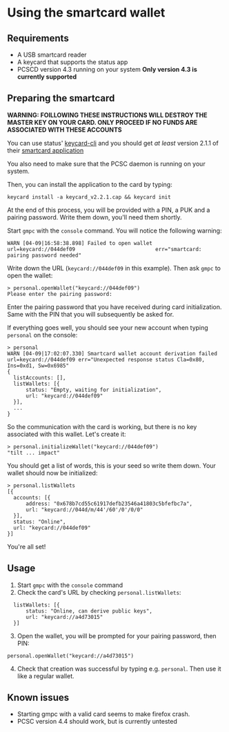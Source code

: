 # Using the smartcard wallet

## Requirements

  * A USB smartcard reader
  * A keycard that supports the status app
  * PCSCD version 4.3 running on your system **Only version 4.3 is currently supported**

## Preparing the smartcard

  **WARNING: FOILLOWING THESE INSTRUCTIONS WILL DESTROY THE MASTER KEY ON YOUR CARD. ONLY PROCEED IF NO FUNDS ARE ASSOCIATED WITH THESE ACCOUNTS**

  You can use status' [keycard-cli](https://github.com/status-im/keycard-cli) and you should get _at least_ version 2.1.1 of their [smartcard application](https://github.com/status-im/status-keycard/releases/download/2.2.1/keycard_v2.2.1.cap)

  You also need to make sure that the PCSC daemon is running on your system.

  Then, you can install the application to the card by typing:

  ```
  keycard install -a keycard_v2.2.1.cap && keycard init
  ```

  At the end of this process, you will be provided with a PIN, a PUK and a pairing password. Write them down, you'll need them shortly.

  Start `gmpc` with the `console` command. You will notice the following warning:

  ```
  WARN [04-09|16:58:38.898] Failed to open wallet                    url=keycard://044def09                          err="smartcard: pairing password needed"
  ```

  Write down the URL (`keycard://044def09` in this example). Then ask `gmpc` to open the wallet:

  ```
  > personal.openWallet("keycard://044def09")
  Please enter the pairing password:
  ```

  Enter the pairing password that you have received during card initialization. Same with the PIN that you will subsequently be
  asked for.
  
  If everything goes well, you should see your new account when typing `personal` on the console:

  ```
  > personal
  WARN [04-09|17:02:07.330] Smartcard wallet account derivation failed url=keycard://044def09 err="Unexpected response status Cla=0x80, Ins=0xd1, Sw=0x6985"
  {
    listAccounts: [],
    listWallets: [{
        status: "Empty, waiting for initialization",
        url: "keycard://044def09"
    }],
    ...
  }
  ```

  So the communication with the card is working, but there is no key associated with this wallet. Let's create it:

  ```
  > personal.initializeWallet("keycard://044def09")
  "tilt ... impact"
  ```

  You should get a list of words, this is your seed so write them down. Your wallet should now be initialized:

  ```
  > personal.listWallets
  [{
    accounts: [{
        address: "0x678b7cd55c61917defb23546a41803c5bfefbc7a",
        url: "keycard://044d/m/44'/60'/0'/0/0"
    }],
    status: "Online",
    url: "keycard://044def09"
  }]
  ```

  You're all set!

## Usage

  1. Start `gmpc` with the `console` command
  2. Check the card's URL by checking `personal.listWallets`:

```
  listWallets: [{
      status: "Online, can derive public keys",
      url: "keycard://a4d73015"
  }]
```

  3. Open the wallet, you will be prompted for your pairing password, then PIN:

```
personal.openWallet("keycard://a4d73015")
```

  4. Check that creation was successful by typing e.g. `personal`. Then use it like a regular wallet.

## Known issues

  * Starting gmpc with a valid card seems to make firefox crash.
  * PCSC version 4.4 should work, but is currently untested
